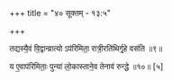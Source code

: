 +++
title = "४० सूक्तम् - १३:५"

+++

तद्यस्यै॒वं वि॒द्वान्व्रात्यो ऽप॑रिमिता॒ रात्री॒रति॑थिर्गृ॒हे वस॑ति ॥९॥

य ए॒वाप॑रिमिताः॒ पुन्या॑ लो॒कास्ताने॒व तेनाव॑ रुन्द्धे ॥१०॥ [५]
